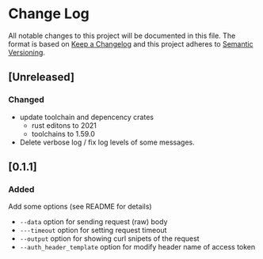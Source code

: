 # Change Log

All notable changes to this project will be documented in this file.
The format is based on [Keep a Changelog](http://keepachangelog.com/) and this project adheres to [Semantic Versioning](http://semver.org/).

## [Unreleased]

### Changed

- update toolchain and depencency crates
    - rust editons to 2021
    - toolchains to 1.59.0
- Delete verbose log / fix log levels of some messages.

## [0.1.1]

### Added

Add some options (see README for details)

- `--data` option for sending request (raw) body
- `---timeout` option for setting request timeout
- `--output` option for showing curl snipets of the request
- `--auth_header_template` option for modify header name of access token
